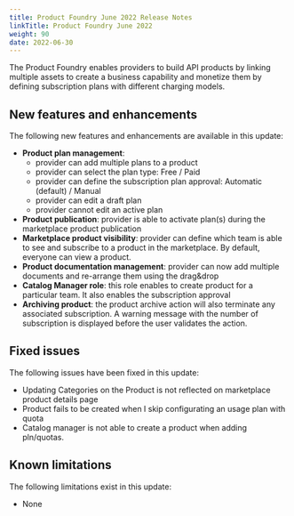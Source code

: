 ```yaml
---
title: Product Foundry June 2022 Release Notes
linkTitle: Product Foundry June 2022
weight: 90
date: 2022-06-30
---
```


The Product Foundry enables providers to build API products by linking multiple assets to create a business capability and monetize them by defining subscription plans with different charging models.

## New features and enhancements

The following new features and enhancements are available in this update:

* **Product plan management**:
    * provider can add multiple plans to a product
    * provider can select the plan type: Free / Paid
    * provider can define the subscription plan approval: Automatic (default) / Manual
    * provider can edit a draft plan
    * provider cannot edit an active plan
* **Product publication**: provider is able to activate plan(s) during the marketplace product publication
* **Marketplace product visibility**: provider can define which team is able to see and subscribe to a product in the marketplace. By default, everyone can view a product.
* **Product documentation management**: provider can now add multiple documents and re-arrange them using the drag&drop
* **Catalog Manager role**: this role enables to create product for a particular team. It also enables the subscription approval
* **Archiving product**: the product archive action will also terminate any associated subscription. A warning message with the number of subscription is displayed before the user validates the action.

## Fixed issues

The following issues have been fixed in this update:

* Updating Categories on the Product is not reflected on marketplace product details page
* Product fails to be created when I skip configurating an usage plan with quota
* Catalog manager is not able to create a product when adding pln/quotas.

## Known limitations

The following limitations exist in this update:

* None